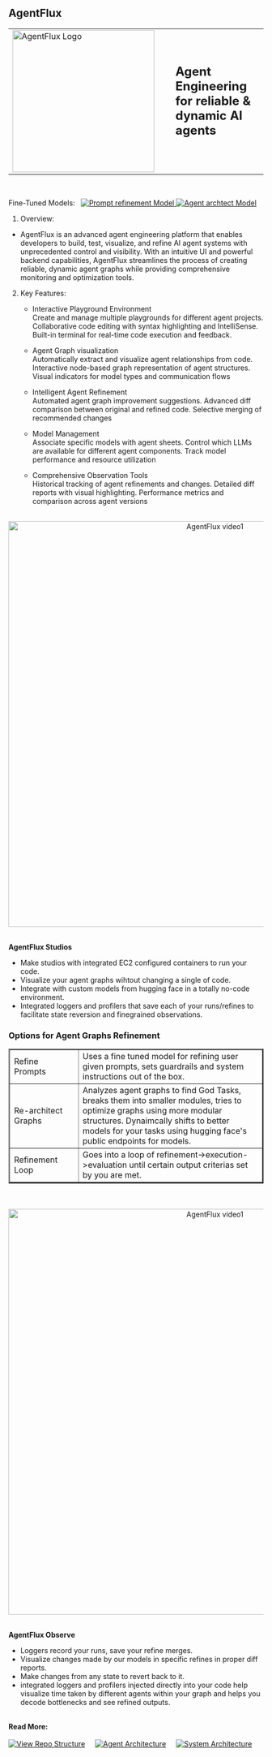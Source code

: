 ## AgentFlux

<div align="center">
  <table border="0" cellspacing="0" cellpadding="0">
    <tr>
      <td style="padding-right: 30px;">
        <img src="main\public\AgentFlux-logo.gif" alt="AgentFlux Logo" width="280"/>
      </td>
      <td style="vertical-align: middle; font-size: 24px; font-weight: bold;">
        Agent Engineering for reliable & dynamic AI agents
      </td>
    </tr>
  </table>
</div>
<br/>
<div>
 <p>
   <span>Fine-Tuned Models:&nbsp;&nbsp;</span>
    <a href="https://huggingface.co/VidyutCx/mistral-prompttune">
      <img src="https://img.shields.io/badge/🤗_Model-Mistral_prompttune-blue?style=flat-square" alt="Prompt refinement Model">
    </a>
    <a href="https://huggingface.co/VidyutCx/deepseek-agentarchitect">
      <img src="https://img.shields.io/badge/🤗_Model-Deepseek_Agentarchitect-green?style=flat-square" alt="Agent archtect Model">
    </a>
  </p>
</div>


1. Overview:<br/>
- AgentFlux is an advanced agent engineering platform that enables developers to build, test, visualize, and refine AI agent systems with unprecedented control and visibility. With an intuitive UI and powerful backend capabilities, AgentFlux streamlines the process of creating reliable, dynamic agent graphs while providing comprehensive monitoring and optimization tools.

2. Key Features:
   - Interactive Playground Environment<br/>
    Create and manage multiple playgrounds for different agent projects.
    Collaborative code editing with syntax highlighting and IntelliSense.
    Built-in terminal for real-time code execution and feedback.<br/>

    - Agent Graph visualization<br/>
    Automatically extract and visualize agent relationships from code.
    Interactive node-based graph representation of agent structures.
    Visual indicators for model types and communication flows<br/>
    
    - Intelligent Agent Refinement<br/>
    Automated agent graph improvement suggestions.
    Advanced diff comparison between original and refined code.
    Selective merging of recommended changes<br/>
    
    - Model Management<br/>
    Associate specific models with agent sheets.
    Control which LLMs are available for different agent components.
    Track model performance and resource utilization<br/>
    
    - Comprehensive Observation Tools<br/>
    Historical tracking of agent refinements and changes.
    Detailed diff reports with visual highlighting.
    Performance metrics and comparison across agent versions<br/>

<br/>
<div align="center">
    <img src="main\public\vid1.gif" alt="AgentFlux video1" width="800"/>
</div>
<br/>

**AgentFlux Studios**

- Make studios with integrated EC2 configured containers to run your code.<br/>
- Visualize your agent graphs wihtout changing a single of code.
- Integrate with custom models from hugging face in a totally no-code environment.
- Integrated loggers and profilers that save each of your runs/refines to facilitate state reversion and finegrained observations. 

<div>
<h3>Options for Agent Graphs Refinement</h3>
  <table border="2" cellspacing="0" cellpadding="0">
    <tr>
      <td style="padding-right: 30px;">
      Refine Prompts
      </td>
      <td style="vertical-align: middle;">
       Uses a fine tuned model for refining user given prompts, sets guardrails and system instructions out of the box.
      </td>
    </tr>
    <tr>
      <td style="padding-right: 30px;">
      Re-architect Graphs
      </td>
      <td style="vertical-align: middle;">
       Analyzes agent graphs to find God Tasks, breaks them into smaller modules, tries to optimize graphs using more modular structures. Dynaimcally shifts to better models for your tasks using hugging face's public endpoints for models.
      </td>
    </tr>
    <tr>
      <td style="padding-right: 30px;">
      Refinement Loop
      </td>
      <td style="vertical-align: middle;">
       Goes into a loop of refinement->execution->evaluation until certain output criterias set by you are met.
      </td>
    </tr>
  </table>
</div>
<br/>
<div>

<br/>
<div align="center">
    <img src="main\public\vid2.gif" alt="AgentFlux video1" width="800"/>
</div>
<br/>

**AgentFlux Observe**

- Loggers record your runs, save your refine merges.<br/>
- Visualize changes made by our models in specific refines in proper diff reports.
- Make changes from any state to revert back to it.
- integrated loggers and profilers injected directly into your code help visualize time taken by different agents within your graph and helps you decode bottlenecks and see refined outputs. 
<br/><br/>

**Read More:**
<br/><br/>
[![View Repo Structure](https://img.shields.io/badge/View_Repo_Structure-8a2be2?style=for-the-badge&logo=github&logoColor=white)](https://github.com/VidyutChakrabarti/AgentFlux/blob/main/data/README.md) &nbsp;&nbsp;&nbsp; [![Agent Architecture](https://img.shields.io/badge/Agent_Architecture-ba55d3?style=for-the-badge&logo=github&logoColor=white)](https://github.com/VidyutChakrabarti/AgentFlux/blob/main/main/Agents/README.md) &nbsp;&nbsp;&nbsp; [![System Architecture](https://img.shields.io/badge/System_Architecture-d8bfd8?style=for-the-badge&logo=github&logoColor=black)](https://github.com/VidyutChakrabarti/AgentFlux/blob/main/main/README.md)

